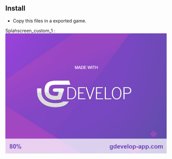 ## Install
- Copy this files in a exported game.

Splahscreen_custom_1 :
![splahscreen_custom_1](https://raw.githubusercontent.com/Bouh/GDevelop_stuff/master/files_for_readme/splahscreen_custom_1.png)

